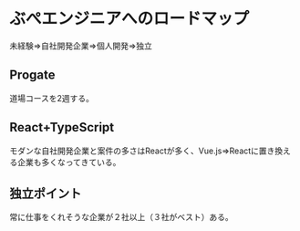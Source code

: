 # ぶぺエンジニアへのロードマップ
未経験⇒自社開発企業⇒個人開発⇒独立

## Progate
道場コースを2週する。
## React+TypeScript
モダンな自社開発企業と案件の多さはReactが多く、Vue.js⇒Reactに置き換える企業も多くなってきている。

## 独立ポイント
常に仕事をくれそうな企業が２社以上（３社がベスト）ある。